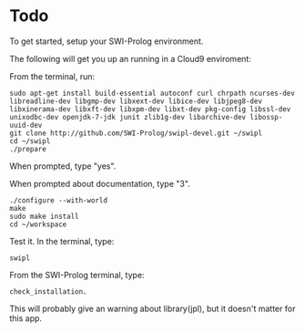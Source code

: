 # Todo
To get started, setup your SWI-Prolog environment.

The following will get you up an running in a Cloud9 enviroment:

From the terminal, run:

```
sudo apt-get install build-essential autoconf curl chrpath ncurses-dev libreadline-dev libgmp-dev libxext-dev libice-dev libjpeg8-dev libxinerama-dev libxft-dev libxpm-dev libxt-dev pkg-config libssl-dev unixodbc-dev openjdk-7-jdk junit zlib1g-dev libarchive-dev libossp-uuid-dev
git clone http://github.com/SWI-Prolog/swipl-devel.git ~/swipl
cd ~/swipl
./prepare
```

When prompted, type "yes".

When prompted about documentation, type "3".

```
./configure --with-world
make
sudo make install
cd ~/workspace
```

Test it. In the terminal, type:
```
swipl
```
From the SWI-Prolog terminal, type:
```
check_installation.
```
This will probably give an warning about library(jpl), but it doesn't matter for this app.